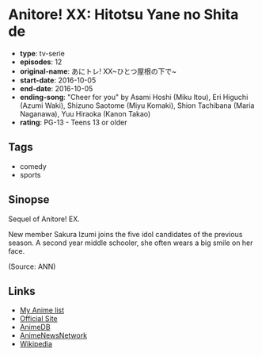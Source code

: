 # Anitore! XX: Hitotsu Yane no Shita de

-   **type**: tv-serie
-   **episodes**: 12
-   **original-name**: あにトレ! XX~ひとつ屋根の下で~
-   **start-date**: 2016-10-05
-   **end-date**: 2016-10-05
-   **ending-song**: "Cheer for you" by Asami Hoshi (Miku Itou), Eri Higuchi (Azumi Waki), Shizuno Saotome (Miyu Komaki), Shion Tachibana (Maria Naganawa), Yuu Hiraoka (Kanon Takao)
-   **rating**: PG-13 - Teens 13 or older

## Tags

-   comedy
-   sports

## Sinopse

Sequel of Anitore! EX.

New member Sakura Izumi joins the five idol candidates of the previous season. A second year middle schooler, she often wears a big smile on her face.

(Source: ANN)

## Links

-   [My Anime list](https://myanimelist.net/anime/33746/Anitore_XX__Hitotsu_Yane_no_Shita_de)
-   [Official Site](http://anime-training.com/)
-   [AnimeDB](http://anidb.info/perl-bin/animedb.pl?show=anime&aid=12301)
-   [AnimeNewsNetwork](http://www.animenewsnetwork.com/encyclopedia/anime.php?id=18673)
-   [Wikipedia](https://en.wikipedia.org/wiki/Ani_Tore!_EX)
